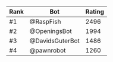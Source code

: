Rank|Bot|Rating
---|---|---
#1|@RaspFish|2496
#2|@OpeningsBot|1994
#3|@DavidsGuterBot|1486
#4|@pawnrobot|1260
